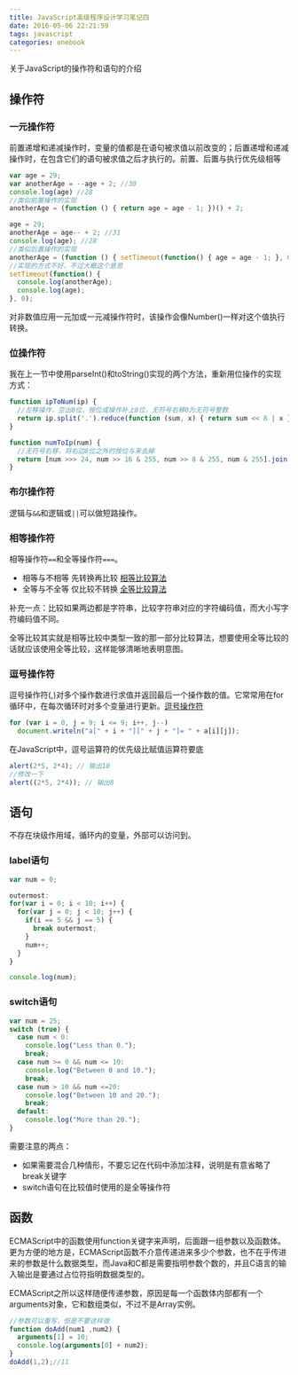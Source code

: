 ```yaml
---
title: JavaScript高级程序设计学习笔记四
date: 2016-05-06 22:21:59
tags: javascript
categories: onebook
---
```


关于JavaScript的操作符和语句的介绍

<!--more-->

## 操作符

### 一元操作符

前置递增和递减操作时，变量的值都是在语句被求值以前改变的；后置递增和递减操作时，在包含它们的语句被求值之后才执行的。前置、后置与执行优先级相等

```javascript
var age = 29;
var anotherAge = --age + 2; //30
console.log(age) //28
//类似前置操作的实现
anotherAge = (function () { return age = age - 1; })() + 2;

age = 29;
anotherAge = age-- + 2; //31
console.log(age); //28
//类似后置操作的实现
anotherAge = (function () { setTimeout(function() { age = age - 1; }, 0); return age; })() + 2;
//实现的方式不好，不过大概这个意思
setTimeout(function() {
  console.log(anotherAge);
  console.log(age);
}, 0);
```

对非数值应用一元加或一元减操作符时，该操作会像Number()一样对这个值执行转换。

### 位操作符

我在上一节中使用parseInt()和toString()实现的两个方法，重新用位操作的实现方式：

```javascript
function ipToNum(ip) {
  //左移操作，空出8位，按位或操作补上8位，无符号右移0为无符号整数
  return ip.split('.').reduce(function (sum, x) { return sum << 8 | x }, 0) >>> 0;
}

function numToIp(num) {
  //无符号右移，将右边8位之外的按位与来去掉
  return [num >>> 24, num >> 16 & 255, num >> 8 & 255, num & 255].join('.'); 
}
```
### 布尔操作符

逻辑与`&&`和逻辑或`||`可以做短路操作。

### 相等操作符

相等操作符`==`和全等操作符`===`。

* 相等与不相等  先转换再比较  [相等比较算法](http://ecma-international.org/ecma-262/5.1/#sec-11.9.3)
* 全等与不全等  仅比较不转换  [全等比较算法](http://ecma-international.org/ecma-262/5.1/#sec-11.9.6)

补充一点：比较如果两边都是字符串，比较字符串对应的字符编码值，而大小写字符编码值不同。

全等比较其实就是相等比较中类型一致的那一部分比较算法，想要使用全等比较的话就应该使用全等比较，这样能够清晰地表明意图。

### 逗号操作符

逗号操作符(,)对多个操作数进行求值并返回最后一个操作数的值。它常常用在for循环中，在每次循环时对多个变量进行更新。[逗号操作符](https://developer.mozilla.org/zh-CN/docs/Web/JavaScript/Guide/Expressions_and_Operators#comma_operator)

```javascript
for (var i = 0, j = 9; i <= 9; i++, j--)
  document.writeln("a[" + i + "][" + j + "]= " + a[i][j]);
```

在JavaScript中，逗号运算符的优先级比赋值运算符要底

```javascript
alert(2*5, 2*4); // 输出10
//修改一下
alert((2*5, 2*4)); // 输出8
```

## 语句

不存在块级作用域，循环内的变量，外部可以访问到。

### label语句

```javascript
var num = 0;

outermost:
for(var i = 0; i < 10; i++) {
  for(var j = 0; j < 10; j++) {
    if(i == 5 && j == 5) {
      break outermost;
    }
    num++;
  }
}

console.log(num);
```

### switch语句

```javascript
var num = 25;
switch (true) {
  case num < 0:
    console.log("Less than 0.");
    break;
  case num >= 0 && num <= 10:
    console.log("Between 0 and 10.");
    break;
  case num > 10 && num <=20:
    console.log("Between 10 and 20.");
    break;
  default:
    console.log("More than 20.");
}
```

需要注意的两点：

* 如果需要混合几种情形，不要忘记在代码中添加注释，说明是有意省略了break关键字
* switch语句在比较值时使用的是全等操作符

## 函数

ECMAScript中的函数使用function关键字来声明，后面跟一组参数以及函数体。更为方便的地方是，ECMAScript函数不介意传递进来多少个参数，也不在乎传进来的参数是什么数据类型，而Java和C都是需要指明参数个数的，并且C语言的输入输出是要通过占位符指明数据类型的。

ECMAScript之所以这样随便传递参数，原因是每一个函数体内部都有一个arguments对象，它和数组类似，不过不是Array实例。

```javascript
//参数可以重写，但是不要这样做
function doAdd(num1 ,num2) {
  arguments[1] = 10;
  console.log(arguments[0] + num2);
}
doAdd(1,2);//11
```